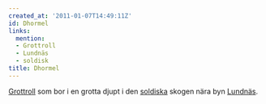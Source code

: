 ```yaml
---
created_at: '2011-01-07T14:49:11Z'
id: Dhormel
links:
  mention:
  - Grottroll
  - Lundnäs
  - soldisk
title: Dhormel
---
```


[Grottroll] som bor i en grotta djupt i den [soldiska] skogen nära byn [Lundnäs].

  [Grottroll]: Grottroll
  [soldiska]: soldisk
  [Lundnäs]: Lundnäs
